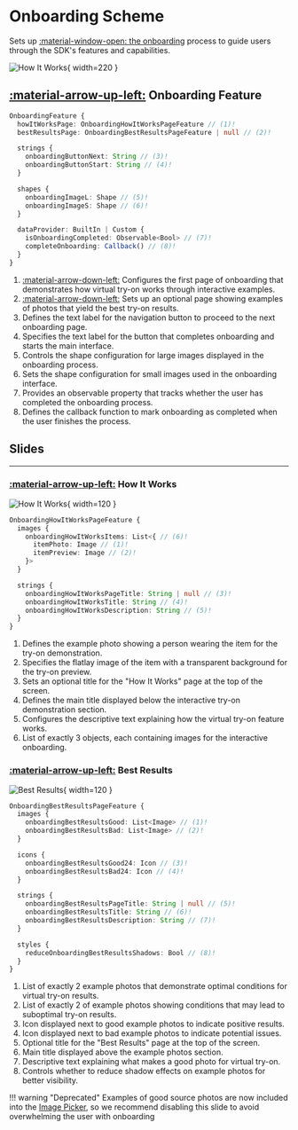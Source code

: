 # Onboarding Scheme

Sets up [:material-window-open: the onboarding](/sdk/about/pages/onboarding.md) process to guide users through the SDK's features and capabilities.

![How It Works](/media/pages/how-it-works.png){ width=220 }

## [:material-arrow-up-left:](/sdk/developer/configuration/features/index.md#features) Onboarding Feature
```typescript
OnboardingFeature {
  howItWorksPage: OnboardingHowItWorksPageFeature // (1)!
  bestResultsPage: OnboardingBestResultsPageFeature | null // (2)!

  strings {
    onboardingButtonNext: String // (3)!
    onboardingButtonStart: String // (4)!
  }

  shapes {
    onboardingImageL: Shape // (5)!
    onboardingImageS: Shape // (6)!
  }

  dataProvider: BuiltIn | Custom {
    isOnboardingCompleted: Observable<Bool> // (7)!
    completeOnboarding: Callback() // (8)!
  }
}

```

1. [:material-arrow-down-left:](#how-it-works) Configures the first page of onboarding that demonstrates how virtual try-on works through interactive examples.
2. [:material-arrow-down-left:](#best-results) Sets up an optional page showing examples of photos that yield the best try-on results.
3. Defines the text label for the navigation button to proceed to the next onboarding page.
4. Specifies the text label for the button that completes onboarding and starts the main interface.
5. Controls the shape configuration for large images displayed in the onboarding process.
6. Sets the shape configuration for small images used in the onboarding interface.
7. Provides an observable property that tracks whether the user has completed the onboarding process.
8. Defines the callback function to mark onboarding as completed when the user finishes the process.

## Slides

---

### [:material-arrow-up-left:](#onboarding) How It Works

![How It Works](/media/pages/how-it-works-1.png){ width=120 }

```typescript
OnboardingHowItWorksPageFeature {
  images {
    onboardingHowItWorksItems: List<{ // (6)!
      itemPhoto: Image // (1)!
      itemPreview: Image // (2)!
    }>
  }

  strings {
    onboardingHowItWorksPageTitle: String | null // (3)!
    onboardingHowItWorksTitle: String // (4)!
    onboardingHowItWorksDescription: String // (5)!
  }
}

```

1. Defines the example photo showing a person wearing the item for the try-on demonstration.
2. Specifies the flatlay image of the item with a transparent background for the try-on preview.
3. Sets an optional title for the "How It Works" page at the top of the screen.
4. Defines the main title displayed below the interactive try-on demonstration section.
5. Configures the descriptive text explaining how the virtual try-on feature works.
6. List of exactly 3 objects, each containing images for the interactive onboarding.

### [:material-arrow-up-left:](#onboarding) Best Results

![Best Results](/media/pages/best-results.png){ width=120 }

```typescript
OnboardingBestResultsPageFeature {
  images {
    onboardingBestResultsGood: List<Image> // (1)!
    onboardingBestResultsBad: List<Image> // (2)!
  }

  icons {
    onboardingBestResultsGood24: Icon // (3)!
    onboardingBestResultsBad24: Icon // (4)!
  }

  strings {
    onboardingBestResultsPageTitle: String | null // (5)!
    onboardingBestResultsTitle: String // (6)!
    onboardingBestResultsDescription: String // (7)!
  }

  styles {
    reduceOnboardingBestResultsShadows: Bool // (8)!
  }
}
```

1. List of exactly 2 example photos that demonstrate optimal conditions for virtual try-on results.
2. List of exactly 2 of example photos showing conditions that may lead to suboptimal try-on results.
3. Icon displayed next to good example photos to indicate positive results.
4. Icon displayed next to bad example photos to indicate potential issues.
5. Optional title for the "Best Results" page at the top of the screen.
6. Main title displayed above the example photos section.
7. Descriptive text explaining what makes a good photo for virtual try-on.
8. Controls whether to reduce shadow effects on example photos for better visibility. 

!!! warning "Deprecated"
    Examples of good source photos are now included into the [Image Picker](/sdk/developer/configuration/features/image-picker.md), so we recommend disabling this slide to avoid overwhelming the user with onboarding